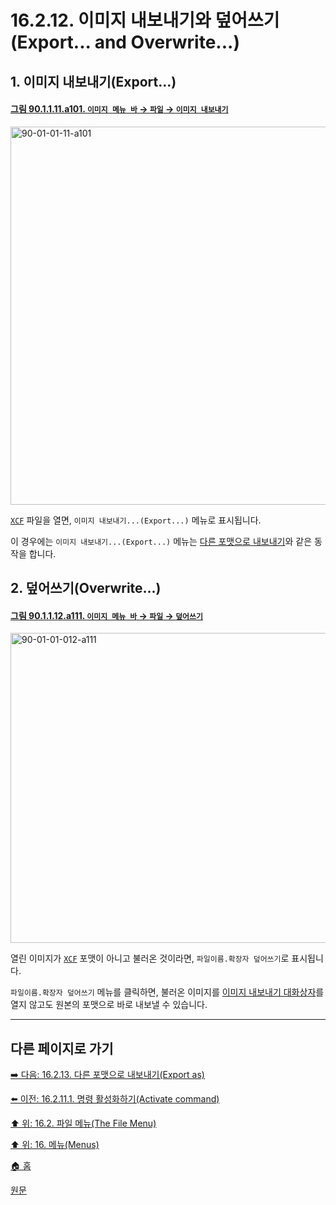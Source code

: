 # 16.2.12. 이미지 내보내기와 덮어쓰기(Export... and Overwrite...)

## 1. 이미지 내보내기(Export...)

<a id="90-01-01-11-a101"></a>

#### [그림 90.1.1.11.a101. `이미지 메뉴 바` → `파일` → `이미지 내보내기`](./90-01-01-11-export.md#90-01-01-11-a101)
<img width="980" height="605" alt="90-01-01-11-a101" src="https://github.com/user-attachments/assets/9c3d53d2-569e-471d-a5af-910f5620d7e9" />

[`XCF`](./19-glossaryx-xcf.md) 파일을 열면, `이미지 내보내기...(Export...)` 메뉴로 표시됩니다.

이 경우에는 `이미지 내보내기...(Export...)` 메뉴는 [다른 포맷으로 내보내기](./16-02-13-export-as.md)와 같은 동작을 합니다.

## 2. 덮어쓰기(Overwrite...)

<a id="90-01-01-012-a111"></a>

#### [그림 90.1.1.12.a111. `이미지 메뉴 바` → `파일` → `덮어쓰기`](./90-01-01-12-overwrite.md#90-01-01-012-a111)
<img width="771" height="496" alt="90-01-01-012-a111" src="https://github.com/user-attachments/assets/cfabc8b5-5464-4923-894a-37431e987e3b" />

열린 이미지가 [`XCF`](./19-glossaryx-xcf.md) 포맷이 아니고 불러온 것이라면, `파일이름.확장자 덮어쓰기`로 표시됩니다.

`파일이름.확장자 덮어쓰기` 메뉴를 클릭하면, 불러온 이미지를 [이미지 내보내기 대화상자](./15-05-07-02-the_export_image_dialog.md)를 열지 않고도 원본의 포맷으로 바로 내보낼 수 있습니다.

***

## 다른 페이지로 가기

[➡️ 다음: 16.2.13. 다른 포맷으로 내보내기(Export as)](./16-02-13-export-as.md)

[⬅️ 이전: 16.2.11.1. 명령 활성화하기(Activate command)](./16-02-11-01-activate_command.md)

[⬆️ 위: 16.2. 파일 메뉴(The File Menu)](./16-02-00-the-file-menu.md)

[⬆️ 위: 16. 메뉴(Menus)](./16-00-menus.md)

[🏠 홈](./00-home.md)

[원문](https://docs.gimp.org/2.10/ko/gimp-file-export.html)
